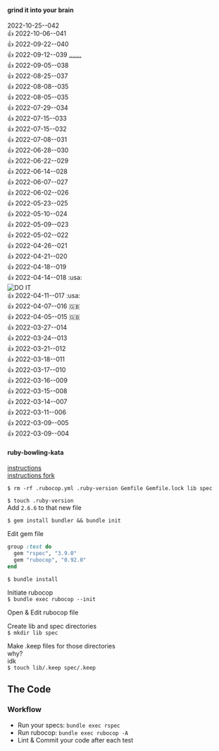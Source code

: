 #### grind it into your brain
2022-10-25--042  
:+1: 2022-10-06--041   
:+1: 2022-09-22--040  
:+1: 2022-09-12--039  [.......](https://gist.github.com/0mj/663e782ce5d55d48bbfc63dc9c28e3f5)  
:+1: 2022-09-05--038  
:+1: 2022-08-25--037  
:+1: 2022-08-08--035  
:+1: 2022-08-05--035  
:+1: 2022-07-29--034  
:+1: 2022-07-15--033  
:+1: 2022-07-15--032  
:+1: 2022-07-08--031  
:+1: 2022-06-28--030  
:+1: 2022-06-22--029  
:+1: 2022-06-14--028  
:+1: 2022-06-07--027  
:+1: 2022-06-02--026  
:+1: 2022-05-23--025  
:+1: 2022-05-10--024  
:+1: 2022-05-09--023  
:+1: 2022-05-02--022  
:+1: 2022-04-26--021  
:+1: 2022-04-21--020  
:+1: 2022-04-18--019  
:+1: 2022-04-14--018 :usa:  
![DO IT](https://media.giphy.com/media/wi8Ez1mwRcKGI/giphy.gif "DO IT")  
:+1: 2022-04-11--017 :usa:  
:+1: 2022-04-07--016 :uk:   
:+1: 2022-04-05--015 :uk:   
:+1: 2022-03-27--014  
:+1: 2022-03-24--013  
:+1: 2022-03-21--012  
:+1: 2022-03-18--011  
:+1: 2022-03-17--010  
:+1: 2022-03-16--009  
:+1: 2022-03-15--008  
:+1: 2022-03-14--007  
:+1: 2022-03-11--006  
:+1: 2022-03-09--005  
:+1: 2022-03-09--004  


#### ruby-bowling-kata
[instructions](https://gist.github.com/0mj/663e782ce5d55d48bbfc63dc9c28e3f5)  
[instructions fork](https://gist.github.com/theotherzach/1ddc1f348d1c711ea0e8da67efa82cf4)  

  
`$ rm -rf .rubocop.yml .ruby-version Gemfile Gemfile.lock lib spec`  

`$ touch .ruby-version`  
Add  `2.6.6` to that new file  



`$ gem install bundler && bundle init`  

Edit gem file  

```ruby
group :test do
  gem "rspec", "3.9.0"
  gem "rubocop", "0.92.0"
end
```
`$ bundle install`

Initiate rubocop  
`$ bundle exec rubocop --init`  
  
Open & Edit rubocop file  

Create lib and spec directories  
`$ mkdir lib spec`  
  
Make .keep files for those directories  
why?  
idk  
`$ touch lib/.keep spec/.keep`  
  
## The Code

### Workflow
* Run your specs: `bundle exec rspec`
* Run rubocop: `bundle exec rubocop -A`
* Lint & Commit your code after each test
